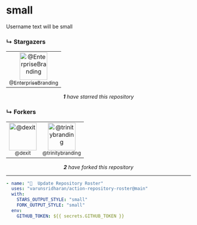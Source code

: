 # small
Username text will be small

### ↳ Stargazers

<!-- REPOSITORY_STARS:START -->
<table><tbody><tr><td align="center"><a href="https://github.com/EnterpriseBranding" rel="nofollow"><img src="https://avatars3.githubusercontent.com/u/6123260?v=4" alt="@EnterpriseBranding" style="max-width:100%;" width="75px;"><br/><sub>@EnterpriseBranding</sub></a> </td></tr></tbody></table><p align="center"><i><b>1</b> have starred this repository</i></p>
<!-- REPOSITORY_STARS:END -->

### ↳ Forkers

<!-- REPOSITORY_FORKS:START -->
<table><tbody><tr><td align="center"><a href="https://github.com/dexit" rel="nofollow"><img src="https://avatars.githubusercontent.com/u/6205151?v=4" alt="@dexit" style="max-width:100%;" width="75px;"><br/><sub>@dexit</sub></a> </td><td align="center"><a href="https://github.com/trinitybranding" rel="nofollow"><img src="https://avatars.githubusercontent.com/u/6123260?v=4" alt="@trinitybranding" style="max-width:100%;" width="75px;"><br/><sub>@trinitybranding</sub></a> </td></tr></tbody></table><p align="center"><i><b>2</b> have forked this repository</i></p>
<!-- REPOSITORY_FORKS:END -->

---

```yml
- name: "🐔  Update Repository Roster"
  uses: "varunsridharan/action-repository-roster@main"
  with:
    STARS_OUTPUT_STYLE: "small"
    FORK_OUTPUT_STYLE: "small"
  env:
    GITHUB_TOKEN: ${{ secrets.GITHUB_TOKEN }}
```
